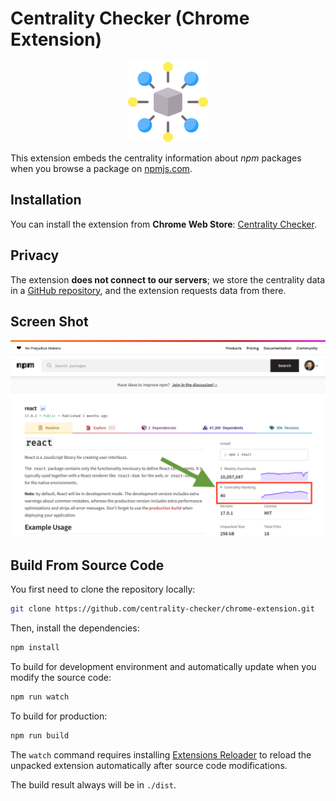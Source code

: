 # Centrality Checker (Chrome Extension)

<p align="center"><img src="resources/logo_128.png" width="128"></p>

This extension embeds the centrality information about _npm_ packages when you browse a package on [npmjs.com](https://www.npmjs.com/).

## Installation

You can install the extension from **Chrome Web Store**: [Centrality Checker](https://chrome.google.com/webstore/detail/centrality-checker/bmpafkghbmojppjoeienibieljacdoaj).

## Privacy

The extension **does not connect to our servers**; we store the centrality data in a [GitHub repository](https://github.com/centrality-checker/storage), and the extension requests data from there.

## Screen Shot

![Screen Shot](resources/screenshot_2021-02-04.png)

## Build From Source Code

You first need to clone the repository locally:

```sh
git clone https://github.com/centrality-checker/chrome-extension.git
```

Then, install the dependencies:

```sh
npm install
```

To build for development environment and automatically update when you modify the source code:

```sh
npm run watch
```

To build for production:

```sh
npm run build
```

The `watch` command requires installing [Extensions Reloader](https://chrome.google.com/webstore/detail/extensions-reloader/fimgfedafeadlieiabdeeaodndnlbhid) to reload the unpacked extension automatically after source code modifications.

The build result always will be in `./dist`.
